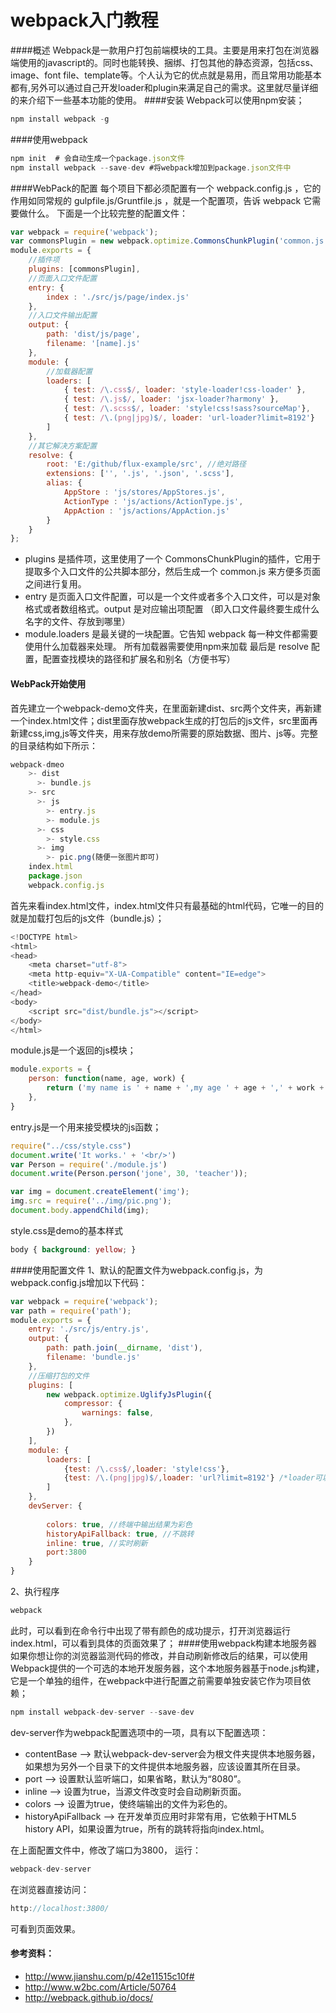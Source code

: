 # webpack入门教程
####概述
Webpack是一款用户打包前端模块的工具。主要是用来打包在浏览器端使用的javascript的。同时也能转换、捆绑、打包其他的静态资源，包括css、image、font file、template等。个人认为它的优点就是易用，而且常用功能基本都有,另外可以通过自己开发loader和plugin来满足自己的需求。这里就尽量详细的来介绍下一些基本功能的使用。
####安装
Webpack可以使用npm安装； 
```javascript
npm install webpack -g
```
####使用webpack
```javascript
npm init  # 会自动生成一个package.json文件
npm install webpack --save-dev #将webpack增加到package.json文件中
```
####WebPack的配置
每个项目下都必须配置有一个 webpack.config.js ，它的作用如同常规的 gulpfile.js/Gruntfile.js ，就是一个配置项，告诉 webpack 它需要做什么。
下面是一个比较完整的配置文件：
```javascript
var webpack = require('webpack');
var commonsPlugin = new webpack.optimize.CommonsChunkPlugin('common.js');
module.exports = {
    //插件项
    plugins: [commonsPlugin],
    //页面入口文件配置
    entry: {
        index : './src/js/page/index.js'
    },
    //入口文件输出配置
    output: {
        path: 'dist/js/page',
        filename: '[name].js'
    },
    module: {
        //加载器配置
        loaders: [
            { test: /\.css$/, loader: 'style-loader!css-loader' },
            { test: /\.js$/, loader: 'jsx-loader?harmony' },
            { test: /\.scss$/, loader: 'style!css!sass?sourceMap'},
            { test: /\.(png|jpg)$/, loader: 'url-loader?limit=8192'}
        ]
    },
    //其它解决方案配置
    resolve: {
        root: 'E:/github/flux-example/src', //绝对路径
        extensions: ['', '.js', '.json', '.scss'],
        alias: {
            AppStore : 'js/stores/AppStores.js',
            ActionType : 'js/actions/ActionType.js',
            AppAction : 'js/actions/AppAction.js'
        }
    }
};
```
* plugins 是插件项，这里使用了一个 CommonsChunkPlugin的插件，它用于提取多个入口文件的公共脚本部分，然后生成一个 common.js 来方便多页面之间进行复用。
* entry 是页面入口文件配置，可以是一个文件或者多个入口文件，可以是对象格式或者数组格式。output 是对应输出项配置 （即入口文件最终要生成什么名字的文件、存放到哪里）
* module.loaders 是最关键的一块配置。它告知 webpack 每一种文件都需要使用什么加载器来处理。 所有加载器需要使用npm来加载
最后是 resolve 配置，配置查找模块的路径和扩展名和别名（方便书写）

#### WebPack开始使用
首先建立一个webpack-demo文件夹，在里面新建dist、src两个文件夹，再新建一个index.html文件；dist里面存放webpack生成的打包后的js文件，src里面再新建css,img,js等文件夹，用来存放demo所需要的原始数据、图片、js等。完整的目录结构如下所示：
```javascript
webpack-dmeo
    >- dist
      >- bundle.js
    >- src
      >- js
        >- entry.js
        >- module.js
      >- css
        >- style.css
      >- img
        >- pic.png(随便一张图片即可)
    index.html
    package.json
    webpack.config.js
```
首先来看index.html文件，index.html文件只有最基础的html代码，它唯一的目的就是加载打包后的js文件（bundle.js）；
```javascript
<!DOCTYPE html>
<html>
<head>
	<meta charset="utf-8">
	<meta http-equiv="X-UA-Compatible" content="IE=edge">
	<title>webpack-demo</title>
</head>
<body>
	<script src="dist/bundle.js"></script>
</body>
</html>
```
module.js是一个返回的js模块；
```javascript
module.exports = {
	person: function(name, age, work) {
		return ('my name is ' + name + ',my age ' + age + ',' + work + ' is my work!');
	},
}
```
entry.js是一个用来接受模块的js函数；
```javascript
require("../css/style.css")
document.write('It works.' + '<br/>')
var Person = require('./module.js')
document.write(Person.person('jone', 30, 'teacher'));

var img = document.createElement('img');
img.src = require('../img/pic.png');
document.body.appendChild(img);
```
style.css是demo的基本样式
```css
body { background: yellow; }
```
####使用配置文件
1、默认的配置文件为webpack.config.js，为webpack.config.js增加以下代码：
```javascript
var webpack = require('webpack');
var path = require('path');
module.exports = {
	entry: './src/js/entry.js',
	output: {
		path: path.join(__dirname, 'dist'),
		filename: 'bundle.js'
	},
	//压缩打包的文件
	plugins: [
		new webpack.optimize.UglifyJsPlugin({
			compressor: {
				warnings: false,
			},
		})
	],
	module: {
		loaders: [
			{test: /\.css$/,loader: 'style!css'}, 
			{test: /\.(png|jpg)$/,loader: 'url?limit=8192'} /*loader可以省略*/
		]
	},
	devServer: {
	 
		colors: true, //终端中输出结果为彩色
		historyApiFallback: true, //不跳转
		inline: true, //实时刷新
		port:3800
	}
}
```
2、执行程序
```javascript
webpack
```
此时，可以看到在命令行中出现了带有颜色的成功提示，打开浏览器运行index.html，可以看到具体的页面效果了；
####使用webpack构建本地服务器
如果你想让你的浏览器监测代码的修改，并自动刷新修改后的结果，可以使用Webpack提供的一个可选的本地开发服务器，这个本地服务器基于node.js构建，它是一个单独的组件，在webpack中进行配置之前需要单独安装它作为项目依赖；
```javascript
npm install webpack-dev-server --save-dev
```
dev-server作为webpack配置选项中的一项，具有以下配置选项：
* contentBase --> 默认webpack-dev-server会为根文件夹提供本地服务器，如果想为另外一个目录下的文件提供本地服务器，应该设置其所在目录。
* port --> 设置默认监听端口，如果省略，默认为“8080”。
* inline --> 设置为true，当源文件改变时会自动刷新页面。
* colors --> 设置为true，使终端输出的文件为彩色的。
* historyApiFallback --> 在开发单页应用时非常有用，它依赖于HTML5 history API，如果设置为true，所有的跳转将指向index.html。

在上面配置文件中，修改了端口为3800，
运行：
```javascript	
webpack-dev-server
```
在浏览器直接访问：
```javascript
http://localhost:3800/
```
可看到页面效果。
#### 参考资料：
* http://www.jianshu.com/p/42e11515c10f#
* http://www.w2bc.com/Article/50764
* http://webpack.github.io/docs/



